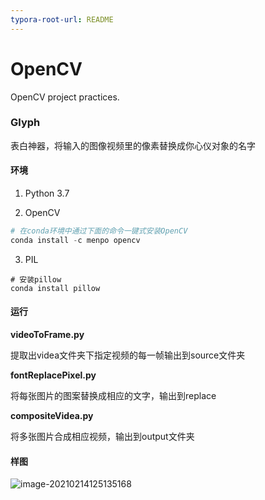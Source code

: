```yaml
---
typora-root-url: README
---
```


# OpenCV

OpenCV project practices.

### Glyph

表白神器，将输入的图像视频里的像素替换成你心仪对象的名字

#### 环境

1. Python 3.7

2. OpenCV

```python
# 在conda环境中通过下面的命令一键式安装OpenCV
conda install -c menpo opencv
```

3. PIL

~~~
# 安装pillow
conda install pillow
~~~

#### 运行

**videoToFrame.py**

提取出videa文件夹下指定视频的每一帧输出到source文件夹

**fontReplacePixel.py**

将每张图片的图案替换成相应的文字，输出到replace

**compositeVidea.py**

将多张图片合成相应视频，输出到output文件夹

#### 样图

![image-20210214125135168](./glyph.png)